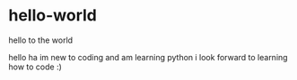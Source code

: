 # hello-world
hello to the world

hello ha
im new to coding and am learning python
i look forward to learning how to code
:)
